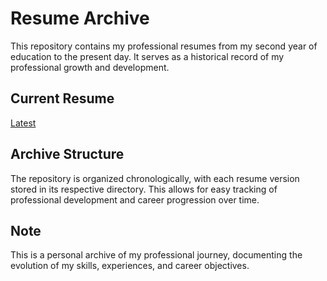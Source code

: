 # Resume Archive

This repository contains my professional resumes from my second year of education to the present day. It serves as a historical record of my professional growth and development.

## Current Resume
[Latest](https://github.com/Arpit529Srivastava/RESUME_Archive/raw/main/Arpit_Srivastava_18_07_2025.pdf)


## Archive Structure
The repository is organized chronologically, with each resume version stored in its respective directory. This allows for easy tracking of professional development and career progression over time.

## Note
This is a personal archive of my professional journey, documenting the evolution of my skills, experiences, and career objectives. 
